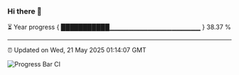 ### Hi there 👋

⏳ Year progress { ███████████▁▁▁▁▁▁▁▁▁▁▁▁▁▁▁▁▁▁▁ } 38.37 %

---

⏰ Updated on Wed, 21 May 2025 01:14:07 GMT

![Progress Bar CI](https://github.com/liununu/liununu/workflows/Progress%20Bar%20CI/badge.svg)
